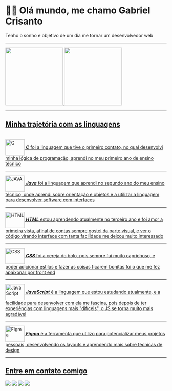 <h1> 👋😄 Olá mundo, me chamo Gabriel Crisanto</h1>
<p>Tenho o sonho e objetivo de um dia me tornar um desenvolvedor web</p>
<hr>

<div align="center" style="display: flex">
  <a href="https://github.com/GabeCris">
  <img height="180em"  src="https://github-readme-stats.vercel.app/api?username=GabeCris&show_icons=true&theme=dracula&include_all_commits=true&count_private=true&hide=contribs&border_color=#00008B"/>
  <img height="180em" src="https://github-readme-stats.vercel.app/api/top-langs/?username=GabeCris&layout=&langs_count=7&theme=dracula"/>
</div><hr>
  <h2>Minha trajetória com as linguagens</h2>
  <div style="display: block"><br>
    
<!--   C   -->
  <img align="center" alt="C" height="50" width="60" src="https://cdn.jsdelivr.net/gh/devicons/devicon/icons/c/c-plain.svg" />
    <strong><i>C</i></strong> foi a linguagem que tive o primeiro contato, no qual desenvolvi minha lógica de programação, aprendi no meu primeiro ano de ensino técnico 
    <br> <hr>
<!--  JAVA    -->
   <img align="center" alt="JAVA" height="50" width="60" src="https://cdn.jsdelivr.net/gh/devicons/devicon/icons/java/java-original.svg"/>
    <strong><i>Java</i></strong> foi a linguagem que aprendi no segundo ano do meu ensino técnico, onde aprendi sobre orientação e objetos e a utilizar a linguagem para desenvolver software com interfaces
    <br> <hr>
    
  <img align="center" alt="HTML" height="50" width="60" src="https://cdn.jsdelivr.net/gh/devicons/devicon/icons/html5/html5-plain.svg" /> 
  <strong><i>HTML</i></strong> estou aprendendo atualmente no terceiro ano e foi amor a primeira vista, afinal de contas sempre gostei da parte visual, e ver o código virando interface com tanta facilidade me deixou muito interessado
  <br> <hr>
    
<!--  CSS    -->
<img align="center" alt="CSS" height="50" width="60" src="https://cdn.jsdelivr.net/gh/devicons/devicon/icons/css3/css3-plain.svg" />
    <strong><i>CSS</i></strong> foi a cereja do bolo, pois sempre fui muito caprichoso, e poder adicionar estilos e fazer as coisas ficarem bonitas foi o que me fez apaixonar por front end
    <br> <hr>
<!--  JS      -->
  <img align="center" alt="Java Script" height="50" width="60" src="https://cdn.jsdelivr.net/gh/devicons/devicon/icons/javascript/javascript-plain.svg" />
    <strong><i>JavaScript</i></strong> é a linguagem que estou estudando atualmente, e a facilidade para desenvolver com ela me fascina, pois depois de ter experiências com linguagens mais "difíceis", o JS se torna muito mais agradável
    <br> <hr>

   <img align="center" alt="Figma" height="50" width="60" src="https://cdn.jsdelivr.net/gh/devicons/devicon/icons/figma/figma-original.svg" />
      <strong><i>Figma</i></strong> é a ferramenta que utilizo para potencializar meus projetos pessoais, desenvolvendo os layouts e aprendendo mais sobre técnicas de design 
    <br> <hr>

</div>

  <h2>Entre em contato comigo </h2>
  
  <div> 
  <a href = "mailto:gabrecrisanto@gmail.com" target="_blank"><img src="https://img.shields.io/badge/Gmail-D14836?style=for-the-badge&logo=gmail&logoColor=white" target="_blank"></a>
  <a href="https://api.whatsapp.com/send?phone=5541984818428" target="_blank"><img src="https://img.shields.io/badge/WhatsApp-25D366?style=for-the-badge&logo=whatsapp&logoColor=white" target="_blank"></a> 
  <a href="www.linkedin.com/in/gabriel-crisanto/" target="_blank"><img src="https://img.shields.io/badge/-LinkedIn-%230077B5?style=for-the-badge&logo=linkedin&logoColor=white" target="_blank"></a> 
  <a href="https://github.com/GabeCris" target="_blank"><img src="https://img.shields.io/badge/GitHub-100000?style=for-the-badge&logo=github&logoColor=white" target="_blank"></a> 
  </div>
